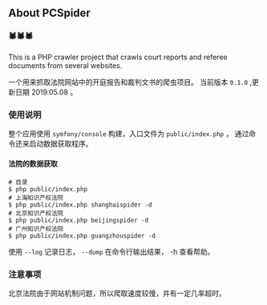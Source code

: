 
## About PCSpider 

### 🕷️🕷️🕷️

This is a PHP crawler project that crawls court reports and referee documents from several websites.

一个用来抓取法院网站中的开庭报告和裁判文书的爬虫项目。
当前版本 `0.1.0` ,更新日期 2019.05.08 。

### 使用说明 

整个应用使用 `symfony/console` 构建，入口文件为 `public/index.php` ， 通过命令还来启动数据获取程序。


#### 法院的数据获取


```
# 目录
$ php public/index.php 
# 上海知识产权法院
$ php public/index.php shanghaispider -d
# 北京知识产权法院
$ php public/index.php beijingspider -d
# 广州知识产权法院
$ php public/index.php guangzhouspider -d
```

使用 `--log` 记录日志， `--dump` 在命令行输出结果， -h 查看帮助。

### 注意事项

北京法院由于网站机制问题，所以爬取速度较慢，并有一定几率超时。






